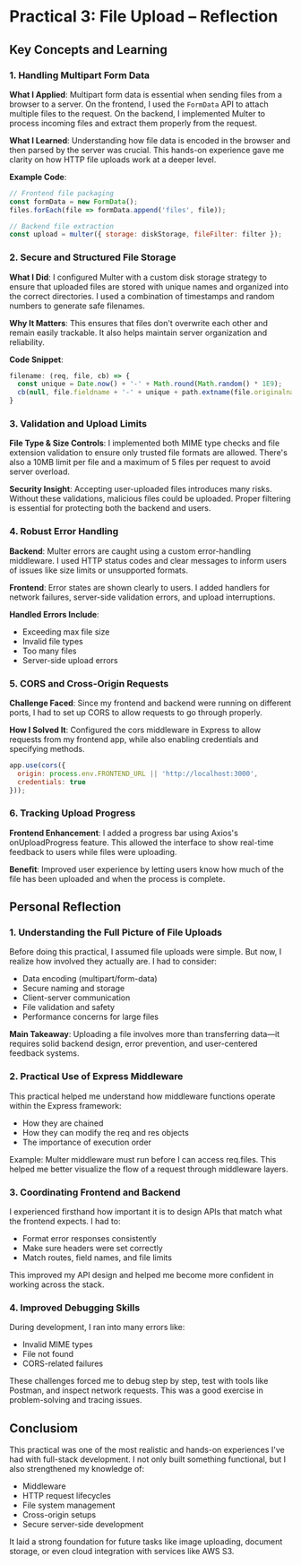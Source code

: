 #  Practical 3: File Upload – Reflection

##  Key Concepts and Learning

### 1. Handling Multipart Form Data

**What I Applied**:
Multipart form data is essential when sending files from a browser to a server. On the frontend, I used the `FormData` API to attach multiple files to the request. On the backend, I implemented Multer to process incoming files and extract them properly from the request.

**What I Learned**:
Understanding how file data is encoded in the browser and then parsed by the server was crucial. This hands-on experience gave me clarity on how HTTP file uploads work at a deeper level.

**Example Code**:

```javascript
// Frontend file packaging
const formData = new FormData();
files.forEach(file => formData.append('files', file));

// Backend file extraction
const upload = multer({ storage: diskStorage, fileFilter: filter });
```

### 2. Secure and Structured File Storage

**What I Did**:
I configured Multer with a custom disk storage strategy to ensure that uploaded files are stored with unique names and organized into the correct directories. I used a combination of timestamps and random numbers to generate safe filenames.

**Why It Matters**:
This ensures that files don't overwrite each other and remain easily trackable. It also helps maintain server organization and reliability.

**Code Snippet**:

```javascript
filename: (req, file, cb) => {
  const unique = Date.now() + '-' + Math.round(Math.random() * 1E9);
  cb(null, file.fieldname + '-' + unique + path.extname(file.originalname));
}
```

### 3. Validation and Upload Limits

**File Type & Size Controls**:
I implemented both MIME type checks and file extension validation to ensure only trusted file formats are allowed. There's also a 10MB limit per file and a maximum of 5 files per request to avoid server overload.

**Security Insight**:
Accepting user-uploaded files introduces many risks. Without these validations, malicious files could be uploaded. Proper filtering is essential for protecting both the backend and users.

### 4. Robust Error Handling

**Backend**:
Multer errors are caught using a custom error-handling middleware. I used HTTP status codes and clear messages to inform users of issues like size limits or unsupported formats.

**Frontend**:
Error states are shown clearly to users. I added handlers for network failures, server-side validation errors, and upload interruptions.

**Handled Errors Include**:

- Exceeding max file size
- Invalid file types
- Too many files
- Server-side upload errors

### 5. CORS and Cross-Origin Requests

**Challenge Faced**:
Since my frontend and backend were running on different ports, I had to set up CORS to allow requests to go through properly.

**How I Solved It**:
Configured the cors middleware in Express to allow requests from my frontend app, while also enabling credentials and specifying methods.

```javascript
app.use(cors({
  origin: process.env.FRONTEND_URL || 'http://localhost:3000',
  credentials: true
}));
```

### 6. Tracking Upload Progress

**Frontend Enhancement**:
I added a progress bar using Axios's onUploadProgress feature. This allowed the interface to show real-time feedback to users while files were uploading.

**Benefit**:
Improved user experience by letting users know how much of the file has been uploaded and when the process is complete.

##  Personal Reflection

### 1. Understanding the Full Picture of File Uploads

Before doing this practical, I assumed file uploads were simple. But now, I realize how involved they actually are. I had to consider:

- Data encoding (multipart/form-data)
- Secure naming and storage
- Client-server communication
- File validation and safety
- Performance concerns for large files

**Main Takeaway**:
Uploading a file involves more than transferring data—it requires solid backend design, error prevention, and user-centered feedback systems.

### 2. Practical Use of Express Middleware

This practical helped me understand how middleware functions operate within the Express framework:

- How they are chained
- How they can modify the req and res objects
- The importance of execution order

Example: Multer middleware must run before I can access req.files. This helped me better visualize the flow of a request through middleware layers.

### 3. Coordinating Frontend and Backend

I experienced firsthand how important it is to design APIs that match what the frontend expects. I had to:

- Format error responses consistently
- Make sure headers were set correctly
- Match routes, field names, and file limits

This improved my API design and helped me become more confident in working across the stack.

### 4. Improved Debugging Skills

During development, I ran into many errors like:

- Invalid MIME types
- File not found
- CORS-related failures

These challenges forced me to debug step by step, test with tools like Postman, and inspect network requests. This was a good exercise in problem-solving and tracing issues.

##  Conclusiom

This practical was one of the most realistic and hands-on experiences I've had with full-stack development. I not only built something functional, but I also strengthened my knowledge of:

- Middleware
- HTTP request lifecycles
- File system management
- Cross-origin setups
- Secure server-side development

It laid a strong foundation for future tasks like image uploading, document storage, or even cloud integration with services like AWS S3.